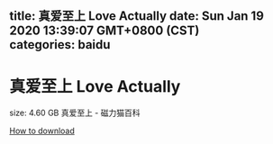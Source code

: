 
title: 真爱至上 Love Actually
date: Sun Jan 19 2020 13:39:07 GMT+0800 (CST)    
categories: baidu
---

# 真爱至上 Love Actually
size: 4.60 GB
 真爱至上 - 磁力猫百科
 

[How to download](https://bpcam.bemobtrk.com/go/2ceec3aa-1ca2-46d6-b9ff-aaa5c184517c?jno=3216)